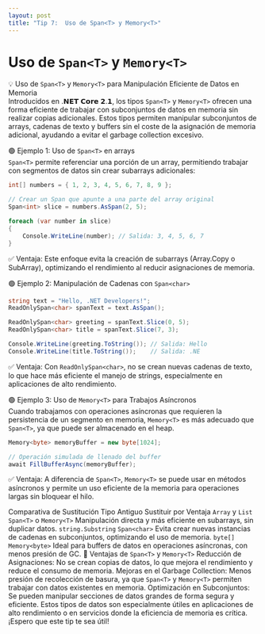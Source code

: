 ```yaml
---
layout: post
title: "Tip 7:  Uso de Span<T> y Memory<T>"
---
```


#  Uso de `Span<T>` y `Memory<T>`

💡 Uso de `Span<T>` y `Memory<T>` para Manipulación Eficiente de Datos en Memoria<br />
Introducidos en .𝗡𝗘𝗧 𝗖𝗼𝗿𝗲 𝟮.𝟭, los tipos `Span<T>` y `Memory<T>` ofrecen una forma eficiente de trabajar con subconjuntos de datos en memoria sin realizar copias adicionales. Estos tipos permiten manipular subconjuntos de arrays, cadenas de texto y buffers sin el coste de la asignación de memoria adicional, ayudando a evitar el garbage collection excesivo.

🟢 Ejemplo 1: Uso de `Span<T>` en arrays<br/>
`Span<T>` permite referenciar una porción de un array, permitiendo trabajar con segmentos de datos sin crear subarrays adicionales:

```c#
int[] numbers = { 1, 2, 3, 4, 5, 6, 7, 8, 9 };

// Crear un Span que apunte a una parte del array original
Span<int> slice = numbers.AsSpan(2, 5);

foreach (var number in slice)
{
    Console.WriteLine(number); // Salida: 3, 4, 5, 6, 7
}
```

✅ Ventaja:
Este enfoque evita la creación de subarrays (Array.Copy o SubArray), optimizando el rendimiento al reducir asignaciones de memoria.

🟢 Ejemplo 2: Manipulación de Cadenas con `Span<char>`
```c#
string text = "Hello, .NET Developers!";
ReadOnlySpan<char> spanText = text.AsSpan();

ReadOnlySpan<char> greeting = spanText.Slice(0, 5);
ReadOnlySpan<char> title = spanText.Slice(7, 3);

Console.WriteLine(greeting.ToString()); // Salida: Hello
Console.WriteLine(title.ToString());    // Salida: .NE
```
✅ Ventaja:
Con `ReadOnlySpan<char>`, no se crean nuevas cadenas de texto, lo que hace más eficiente el manejo de strings, especialmente en aplicaciones de alto rendimiento.

🟢 Ejemplo 3: Uso de `Memory<T>` para Trabajos Asíncronos<br />
Cuando trabajamos con operaciones asíncronas que requieren la persistencia de un segmento en memoria, `Memory<T>` es más adecuado que `Span<T>`, ya que puede ser almacenado en el heap.

```c#
Memory<byte> memoryBuffer = new byte[1024];

// Operación simulada de llenado del buffer
await FillBufferAsync(memoryBuffer);
```
✅ Ventaja:
A diferencia de `Span<T>`, `Memory<T>` se puede usar en métodos asíncronos y permite un uso eficiente de la memoria para operaciones largas sin bloquear el hilo.

Comparativa de Sustitución
Tipo Antiguo	    Sustituir por	Ventaja
`Array` y `List`	`Span<T>` o `Memory<T>`	Manipulación directa y más eficiente en subarrays, sin duplicar datos.
`string.Substring`	`Span<char>`	Evita crear nuevas instancias de cadenas en subconjuntos, optimizando el uso de memoria.
`byte[]`	`Memory<byte>`	Ideal para buffers de datos en operaciones asíncronas, con menos presión de GC.
🚀 Ventajas de `Span<T>` y `Memory<T>`
Reducción de Asignaciones: No se crean copias de datos, lo que mejora el rendimiento y reduce el consumo de memoria.
Mejoras en el Garbage Collection: Menos presión de recolección de basura, ya que `Span<T>` y `Memory<T>` permiten trabajar con datos existentes en memoria.
Optimización en Subconjuntos: Se pueden manipular secciones de datos grandes de forma segura y eficiente.
Estos tipos de datos son especialmente útiles en aplicaciones de alto rendimiento o en servicios donde la eficiencia de memoria es crítica. ¡Espero que este tip te sea útil!
